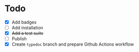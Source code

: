 # Todo

- [x] Add badges
- [ ] Add installation
- [x] ~~Add a test suite~~
- [ ] Publish
- [x] Create `typedoc` branch and prepare Github Actions workflow
